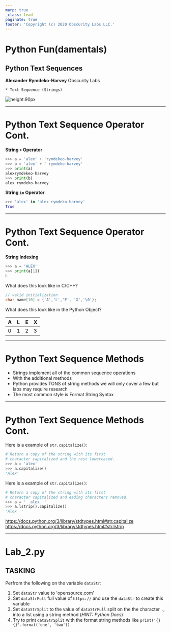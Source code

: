 ```yaml
---
marp: true
_class: lead
paginate: true
footer: 'Copyright (c) 2020 Obscurity Labs LLC.'
---
```


# Python Fun(damentals)
## Python Text Sequences

**Alexander Rymdeko-Harvey**
Obscurity Labs
```text
* Text Sequence (Strings)
```
![height:90px](https://obscuritylabs.com/wp-content/uploads/2019/11/OL-3d-landscape-positive-transparent.png)

---
# Python Text Sequence Operator Cont.
**String `+` Operator** 
```python
>>> a = 'alex' + 'rymdekeo-harvey'
>>> b = 'alex' + ' rymdeko-harvey'
>>> print(a)
alexrymdekeo-harvey
>>> print(b)
alex rymdeko-harvey
```
**String `in` Operator**
```python
>>> 'alex' in 'alex rymdeko-harvey'
True
```
---
# Python Text Sequence Operator Cont.
**String Indexing**
```python
>>> a = 'ALEX'
>>> print(a[1])
L
```
What does this look like in C/C++?
```c
// valid initialization
char name[10] = {'A','L','E', 'X','\0'};     
```
What does this look like in the Python Object?

| A | L | E | X |
| - | - | - | - |
| 0 | 1 | 2 | 3 |

---
# Python Text Sequence Methods
- Strings implement all of the common sequence operations
- With the additional methods
- Python provides TONS of string methods we will only cover a few but labs may require research
- The most common style is Format String Syntax

---
# Python Text Sequence Methods Cont.
Here is a example of `str.capitalize()`:
```python
# Return a copy of the string with its first 
# character capitalized and the rest lowercased.
>>> a = 'alex'
>>> a.capitalize()
'Alex'
```
Here is a example of `str.capitalize()`:
```python
# Return a copy of the string with its first 
# character capitalized and eading characters removed.
>>> a = '  alex  '
>>> a.lstrip().capitalize()
'Alex  '
```
https://docs.python.org/3/library/stdtypes.html#str.capitalize
https://docs.python.org/3/library/stdtypes.html#str.lstrip

---
# Lab_2.py
## TASKING

Perfrom the following on the variable `dataStr`:
1) Set `dataStr` value to 'opensource.com'
2) Set `dataStrFull` full value of `https://` and use the `dataStr` to create this variable
3) Set `dataStrSplit` to the value of `dataStrFull` split on the the character `.`, into a list using a string method (*HINT: Python Docs*)
4) Try to print `dataStrSplit` with the format string methods like `print('{} {}'.format('one', 'two'))`